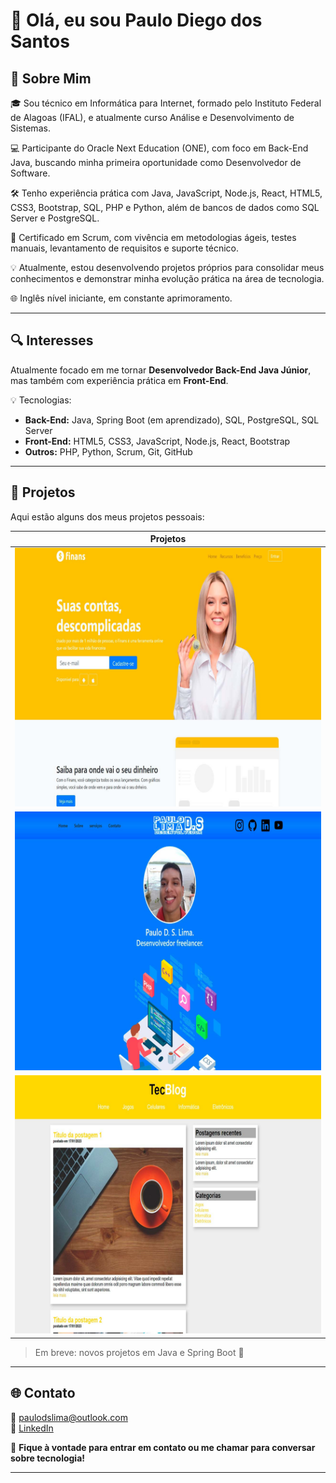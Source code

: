 # 👋 Olá, eu sou Paulo Diego dos Santos

## 🚀 Sobre Mim
🎓 Sou técnico em Informática para Internet, formado pelo Instituto Federal de Alagoas (IFAL), e atualmente curso Análise e Desenvolvimento de Sistemas.

💻 Participante do Oracle Next Education (ONE), com foco em Back-End Java, buscando minha primeira oportunidade como Desenvolvedor de Software.

🛠️ Tenho experiência prática com Java, JavaScript, Node.js, React, HTML5, CSS3, Bootstrap, SQL, PHP e Python, além de bancos de dados como SQL Server e PostgreSQL.

📌 Certificado em Scrum, com vivência em metodologias ágeis, testes manuais, levantamento de requisitos e suporte técnico.

💡 Atualmente, estou desenvolvendo projetos próprios para consolidar meus conhecimentos e demonstrar minha evolução prática na área de tecnologia.

🌐 Inglês nível iniciante, em constante aprimoramento.

---

## 🔍 Interesses

Atualmente focado em me tornar **Desenvolvedor Back-End Java Júnior**, mas também com experiência prática em **Front-End**.

💡 Tecnologias:  
- **Back-End:** Java, Spring Boot (em aprendizado), SQL, PostgreSQL, SQL Server
- **Front-End:** HTML5, CSS3, JavaScript, Node.js, React, Bootstrap
- **Outros:** PHP, Python, Scrum, Git, GitHub

---

## 📂 Projetos

Aqui estão alguns dos meus projetos pessoais:

| Projetos |
| - |
| [![Projeto Finans](Imagens/finans.jpg)](https://paulodslima.github.io/sites/finans/index.html) |
| [![Projeto Portfólio](Imagens/portfolio.jpg)](https://paulodslima.github.io/sites/Portfolio/index.html) |
| [![Projeto Tecblog](Imagens/tecblog.jpg)](https://paulodslima.github.io/sites/tecblog/index.html) |

> Em breve: novos projetos em Java e Spring Boot 🚀

---

## 🌐 Contato

📧 [paulodslima@outlook.com](mailto:paulodslima@outlook.com)  
🔗 [LinkedIn](https://www.linkedin.com/in/paulodiegosantos/)  

💬 **Fique à vontade para entrar em contato ou me chamar para conversar sobre tecnologia!**

---

<!---
paulodslima/paulodslima is a ✨ special ✨ repository because its `README.md` (this file) appears on your GitHub profile.
--->
